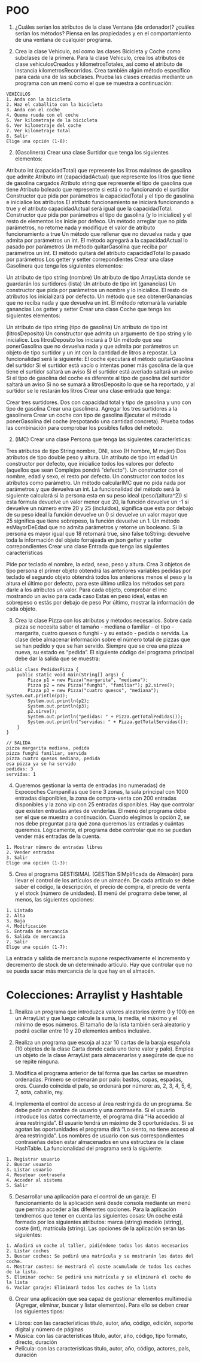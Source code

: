# POO

1. ¿Cuáles serían los atributos de la clase Ventana (de ordenador)? ¿cuáles serían los métodos? Piensa en las propiedades y en el comportamiento de una ventana de cualquier programa.

2. Crea la clase Vehiculo, así como las clases Bicicleta y Coche como subclases de la primera. Para la clase Vehiculo, crea los atributos de clase vehiculosCreados y kilometrosTotales, así como el atributo de instancia kilometrosRecorridos. Crea también algún método específico para cada una de las subclases. Prueba las clases creadas mediante un programa con un menú como el que se muestra a continuación:

```
VEHÍCULOS
1. Anda con la bicicleta
2. Haz el caballito con la bicicleta
3. Anda con el coche
4. Quema rueda con el coche
5. Ver kilometraje de la bicicleta
6. Ver kilometraje del coche
7. Ver kilometraje total
8. Salir
Elige una opción (1-8):
```

2. (Gasolinera) Crear una clase Surtidor que tenga los siguientes elementos:

Atributo int (capacidadTotal) que represente los litros máximos de gasolina que admite
Atributo int (capacidadActual) que represente los litros que tiene de gasolina cargados
Atributo string que represente el tipo de gasolina que tiene
Atributo boleado que represente si está o no funcionando el surtidor
Constructor que pida por parámetros la capacidadTotal y el tipo de gasolina e inicialice los atributos.El atributo funcionamiento se iniciará funcionando a true y el atributo capacidadActual será igual que la capacidadTotal.
Constructor que pida por parámetros el tipo de gasolina (y lo inicialice) y el resto de elementos los inicie por defeco.
Un método arreglar que no pida parámetros, no retorne nada y modifique el valor de atributo funcionamiento a true
Un método que rellenar que no devuelva nada y que admita por parámetros un int. El método agregará a la capacidadActual lo pasado por parámetros
Un método quitarGasolina que reciba por parámetros un int. El método quitará del atributo capacidadTotal lo pasado por parámetros
Los getter y setter correpondientes
Crear una clase Gasolinera que tenga los siguientes elementos:

Un atributo de tipo string (nombre)
Un atributo de tipo ArrayLista donde se guardarán los surtidores (lista)
Un atributo de tipo int (ganancias)
Un constructor que pida por parámetros un nombre y lo inicialice. El resto de atributos los inicializará por defecto.
Un método que sea obtenerGanancias que no reciba nada y que devuelva un int. El método retornará la variable ganancias
Los getter y setter
Crear una clase Coche que tenga los siguientes elementos:

Un atributo de tipo string (tipo de gasolina)
Un atributo de tipo int (litrosDeposito)
Un constructor que admita un argumento de tipo string y lo inicialice. Los litrosDeposito los iniciará a 0
Un método que sea ponerGasolina que no devuelva nada y que admita por parámetros un objeto de tipo surtidor y un int con la cantidad de litros a repostar. La funcionalidad será la siguiente:
El coche ejecutará el método quitarGasolina del surtidor
Si el surtidor está vacío o intentas poner más gasolina de la que tiene el surtidor saltará un aviso
Si el surtidor está averiado saltará un aviso
Si el tipo de gasolina del coche es diferente al tipo de gasolina del surtidor saltará un aviso
Si no se sumará a litrosDeposito lo que se ha reportado, y al surtidor se le restarán los litros
Crear una clase entrada que tenga:

Crear tres surtidores. Dos con capacidad total y tipo de gasolina y uno con tipo de gasolina
Crear una gasolinera.
Agregar los tres surtidores a la gasolinera
Crear un coche con tipo de gasolina
Ejecutar el método ponerGasolina del coche (respotando una cantidad concreta).
Prueba todas las combinación para comprobar los posibles fallos del método.

2. (IMC)
Crear una clase Persona que tenga las siguientes características:

Tres atributos de tipo String nombre, DNI, sexo (H hombre, M mujer)
Dos atributos de tipo double peso y altura.
Un atributo de tipo int edad
Un constructor por defecto, que inicialice todos los valores por defecto (aquellos que sean Complejos pondrá "defecto").
Un constructor con el nombre, edad y sexo, el resto por defecto.
Un constructor con todos los atributos como parámetro.
Un método calcularIMC que no pida nada por parámetros y que devuelva un int. La funcionalidad del método será la siguiente
calculará si la persona esta en su peso ideal (peso/(altura^2))
si esta fórmula devuelve un valor menor que 20, la función devuelve un -1
si devuelve un número entre 20 y 25 (incluidos), significa que esta por debajo de su peso ideal la función devuelve un 0
si devuelve un valor mayor que 25 significa que tiene sobrepeso, la función devuelve un 1.
Un método esMayorDeEdad que no admita parámetros y retorne un booleano. Si la persona es mayor igual que 18 retornará true, sino false
toString: devuelve toda la información del objeto forrajeada en json
getter y setter correpondientes
Crear una clase Entrada que tenga las siguientes características

Pide por teclado el nombre, la edad, sexo, peso y altura.
Crea 3 objetos de tipo persona
el primer objeto obtendrá las anteriores variables pedidas por teclado
el segundo objeto obtendrá todos los anteriores menos el peso y la altura
el último por defecto, para este último utiliza los métodos set para darle a los atributos un valor.
Para cada objeto, comprobar el imc mostrando un aviso para cada caso
Estas en peso ideal, estas en sobrepeso o estás por debajo de peso
Por último, mostrar la información de cada objeto.

3. Crea la clase Pizza con los atributos y métodos necesarios. Sobre cada pizza se necesita saber el tamaño - mediana o familiar - el tipo - margarita, cuatro quesos o funghi - y su estado - pedida o servida. La clase debe almacenar información sobre el número total de pizzas que se han pedido y que se han servido. Siempre que se crea una pizza nueva, su estado es “pedida”. El siguiente código del programa principal debe dar la salida que se muestra:

```
public class PedidosPizza {
	public static void main(String[] args) {
		Pizza p1 = new Pizza("margarita", "mediana");
		Pizza p2 = new Pizza("funghi", "familiar"); p2.sirve();
		Pizza p3 = new Pizza("cuatro quesos", "mediana"); System.out.println(p1);
		System.out.println(p2);
		System.out.println(p3);
		p2.sirve();
		System.out.println("pedidas: " + Pizza.getTotalPedidas());
		System.out.println("servidas: " + Pizza.getTotalServidas());
	}
}

// SALIDA
pizza margarita mediana, pedida
pizza funghi familiar, servida
pizza cuatro quesos mediana, pedida
esa pizza ya se ha servido
pedidas: 3
servidas: 1

```

4. Queremos gestionar la venta de entradas (no numeradas) de Expocoches Campanillas que tiene 3 zonas, la sala principal con 1000 entradas disponibles, la zona de compra-venta con 200 entradas disponibles y la zona vip con 25 entradas disponibles. Hay que controlar que existen entradas antes de venderlas. El menú del programa debe ser el que se muestra a continuación. Cuando elegimos la opción 2, se nos debe preguntar para qué zona queremos las entradas y cuántas queremos. Lógicamente, el programa debe controlar que no se puedan vender más entradas de la cuenta.

```
1. Mostrar número de entradas libres
2. Vender entradas
3. Salir
Elige una opción (1-3):
```

5. Crea el programa GESTISIMAL (GESTIón SIMplificada de Almacén) para llevar el control de los artículos de un almacén. De cada artículo se debe saber el código, la descripción, el precio de compra, el precio de venta y el stock (número de unidades). El menú del programa debe tener, al menos, las siguientes opciones:

```
1. Listado
2. Alta
3. Baja
4. Modificación
5. Entrada de mercancía
6. Salida de mercancía
7. Salir
Elige una opción (1-7):
```

La entrada y salida de mercancía supone respectivamente el incremento y decremento de stock de un determinado artículo. Hay que controlar que no se pueda sacar más mercancía de la que hay en el almacén.

# Colecciones: Arraylist y Hashtable

1. Realiza un programa que introduzca valores aleatorios (entre 0 y 100) en un ArrayList y que luego calcule la suma, la media, el máximo y el mínimo de esos números. El tamaño de la lista también será aleatorio y podrá oscilar entre 10 y 20 elementos ambos inclusive.

2. Realiza un programa que escoja al azar 10 cartas de la baraja española (10 objetos de la clase Carta donde cada uno tiene valor y palo). Emplea un objeto de la clase ArrayList para almacenarlas y asegúrate de que no se repite ninguna.

3. Modifica el programa anterior de tal forma que las cartas se muestren ordenadas. Primero se ordenarán por palo: bastos, copas, espadas, oros. Cuando coincida el palo, se ordenará por número: as, 2, 3, 4, 5, 6, 7, sota, caballo, rey.

4. Implementa el control de acceso al área restringida de un programa. Se debe pedir un nombre de usuario y una contraseña. Si el usuario introduce los datos correctamente, el programa dirá “Ha accedido al área restringida”. El usuario tendrá un máximo de 3 oportunidades. Si se agotan las oportunidades el programa dirá “Lo siento, no tiene acceso al área restringida”. Los nombres de usuario con sus correspondientes contraseñas deben estar almacenados en una estructura de la clase HashTable. La funcionalidad del programa será la siguiente:

```
1. Registrar usuario
2. Buscar usuario
3. Listar usuario
4. Resetear contraseña
4. Acceder al sistema
5. Salir
```

5. Desarrollar una aplicación para el control de un garaje. El funcionamiento de la aplicación será desde consola mediante un menú que permita acceder a las diferentes opciones. Para la aplicación tendremos que tener en cuenta las siguientes cosas:
   Un coche está formado por los siguientes atributos: marca (string) modelo (string), coste (int), matricula (string). Las opciones de la aplicación serán las siguientes:

```
1. Añadirá un coche al taller, pidiéndome todos los datos necesarios
2. Listar coches
3. Buscar coches: Se pedirá una matrícula y se mostrarán los datos del coche.
4. Mostrar costes: Se mostrará el coste acumulado de todos los coches de la lista.
5. Eliminar coche: Se pedirá una matrícula y se eliminará el coche de la lista
6. Vaciar garaje: Eliminará todos los coches de la lista
```

6.  Crear una aplicación que sea capaz de gestionar elementos multimedia (Agregar, eliminar, buscar y listar elementos). Para ello se deben crear los siguientes tipos:

- Libros: con las características título, autor, año, código, edición, soporte digital y número de páginas
- Música: con las características título, autor, año, código, tipo formato, directo, duración
- Película: con las características titulo, autor, año, código, actores, país, duración
